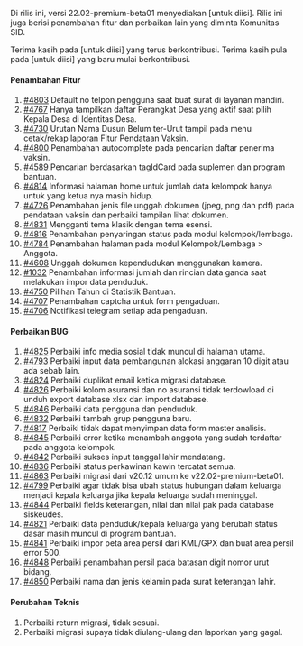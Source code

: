 Di rilis ini, versi 22.02-premium-beta01 menyediakan [untuk diisi]. Rilis ini juga berisi penambahan fitur dan perbaikan lain yang diminta Komunitas SID.

Terima kasih pada [untuk diisi] yang terus berkontribusi. Terima kasih pula pada [untuk diisi] yang baru mulai berkontribusi.

#### Penambahan Fitur
1. [#4803](https://github.com/OpenSID/OpenSID/issues/4803) Default no telpon pengguna saat buat surat di layanan mandiri.
2. [#4767](https://github.com/OpenSID/OpenSID/issues/4767) Hanya tampilkan daftar Perangkat Desa yang aktif saat pilih Kepala Desa di Identitas Desa.
3. [#4730](https://github.com/OpenSID/OpenSID/issues/4730) Urutan Nama Dusun Belum ter-Urut tampil pada menu cetak/rekap laporan Fitur Pendataan Vaksin.
4. [#4800](https://github.com/OpenSID/OpenSID/issues/4800) Penambahan autocomplete pada pencarian daftar penerima vaksin. 
5. [#4589](https://github.com/OpenSID/OpenSID/issues/4589) Pencarian berdasarkan tagIdCard pada suplemen dan program bantuan.
6. [#4814](https://github.com/OpenSID/OpenSID/issues/4814) Informasi halaman home untuk jumlah data kelompok hanya untuk yang ketua nya masih hidup.
7. [#4726](https://github.com/OpenSID/OpenSID/issues/4726) Penambahan jenis file unggah dokumen (jpeg, png dan pdf) pada pendataan vaksin dan perbaiki tampilan lihat dokumen.
8. [#4831](https://github.com/OpenSID/OpenSID/issues/4831) Mengganti tema klasik dengan tema esensi.
9. [#4816](https://github.com/OpenSID/OpenSID/issues/4816) Penambahan penyaringan status pada modul kelompok/lembaga.
10. [#4784](https://github.com/OpenSID/OpenSID/issues/4784) Penambahan halaman pada modul Kelompok/Lembaga > Anggota.
11. [#4608](https://github.com/OpenSID/OpenSID/issues/4608) Unggah dokumen kependudukan menggunakan kamera.
12. [#1032](https://github.com/OpenSID/OpenSID/issues/1032) Penambahan informasi jumlah dan rincian data ganda saat melakukan impor data penduduk.
13. [#4750](https://github.com/OpenSID/OpenSID/issues/4750) Pilihan Tahun di Statistik Bantuan.
14. [#4707](https://github.com/OpenSID/OpenSID/issues/4707) Penambahan captcha untuk form pengaduan.
15. [#4706](https://github.com/OpenSID/OpenSID/issues/4706) Notifikasi telegram setiap ada pengaduan.

#### Perbaikan BUG

1. [#4825](https://github.com/OpenSID/OpenSID/issues/4825) Perbaiki info media sosial tidak muncul di halaman utama.
2. [#4793](https://github.com/OpenSID/OpenSID/issues/4793) Perbaiki input data pembangunan alokasi anggaran 10 digit atau ada sebab lain.
3. [#4824](https://github.com/OpenSID/OpenSID/issues/4824) Perbaiki duplikat email ketika migrasi database.
4. [#4826](https://github.com/OpenSID/OpenSID/issues/4826) Perbaiki kolom asuransi dan no asuransi tidak terdowload di unduh export database xlsx dan import database.
5. [#4846](https://github.com/OpenSID/OpenSID/issues/4846) Perbaiki data pengguna dan penduduk.
6. [#4832](https://github.com/OpenSID/OpenSID/issues/4832) Perbaiki tambah grup pengguna baru.
7. [#4817](https://github.com/OpenSID/OpenSID/issues/4817) Perbaiki tidak dapat menyimpan data form master analisis.
8. [#4845](https://github.com/OpenSID/OpenSID/issues/4845) Perbaiki error ketika menambah anggota yang sudah terdaftar pada anggota kelompok.
9. [#4842](https://github.com/OpenSID/OpenSID/issues/4842) Perbaiki sukses input tanggal lahir mendatang.
10. [#4836](https://github.com/OpenSID/OpenSID/issues/4836) Perbaiki status perkawinan kawin tercatat semua.
11. [#4863](https://github.com/OpenSID/OpenSID/issues/4863) Perbaiki migrasi dari v20.12 umum ke v22.02-premium-beta01.
12. [#4799](https://github.com/OpenSID/OpenSID/issues/4799) Perbaiki agar tidak bisa ubah status hubungan dalam keluarga menjadi kepala keluarga jika kepala keluarga sudah meninggal.
13. [#4844](https://github.com/OpenSID/OpenSID/issues/4844) Perbaiki fields keterangan, nilai dan nilai pak pada database siskeudes.
14. [#4821](https://github.com/OpenSID/OpenSID/issues/4821) Perbaiki data penduduk/kepala keluarga yang berubah status dasar masih muncul di program bantuan.
15. [#4841](https://github.com/OpenSID/OpenSID/issues/4841) Perbaiki impor peta area persil dari KML/GPX dan buat area persil error 500.
16. [#4848](https://github.com/OpenSID/OpenSID/issues/4848) Perbaiki penambahan persil pada batasan digit nomor urut bidang.
17. [#4850](https://github.com/OpenSID/OpenSID/issues/4850) Perbaiki nama dan jenis kelamin pada surat keterangan lahir.

#### Perubahan Teknis

1. Perbaiki return migrasi, tidak sesuai.
2. Perbaiki migrasi supaya tidak diulang-ulang dan laporkan yang gagal.
